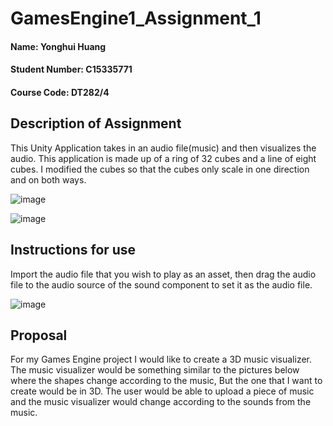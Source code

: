 # GamesEngine1_Assignment_1
#### Name: Yonghui Huang
#### Student Number: C15335771
#### Course Code: DT282/4

## Description of Assignment
This Unity Application takes in an audio file(music) and then visualizes the audio. This application is made up of a ring of 32 cubes and a line of eight cubes. I modified the cubes so that the cubes only scale in one direction and on both ways.

![image](https://user-images.githubusercontent.com/22171305/146187241-5138568e-62e8-4b40-a744-609872d5be22.png)

![image](https://user-images.githubusercontent.com/22171305/146187463-6526b8d2-caa2-4513-b7d2-2aae28fe4d87.png)

## Instructions for use
Import the audio file that you wish to play as an asset, then drag the audio file to the audio source of the sound component to set it as the audio file.

![image](https://user-images.githubusercontent.com/22171305/146189109-7c2cee35-cf17-4ee0-ada3-2c93ae6bb9c4.png)


## Proposal
For my Games Engine project I would like to create a 3D music visualizer. The music visualizer would be something similar to the pictures below where the shapes change according to the music, But the one that I want to create would be in 3D.
The user would be able to upload a piece of music and the music visualizer would change according to the sounds from the music.

